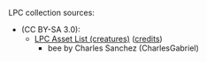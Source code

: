 LPC collection sources:
- (CC BY-SA 3.0):
  - [LPC Asset List (creatures)](http://lpc.opengameart.org/static/lpc-style-guide/assets.html#creatures) 
([credits](http://lpc.opengameart.org/static/lpc-style-guide/authors.html#authors-chapter))
    - bee by Charles Sanchez (CharlesGabriel)
